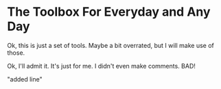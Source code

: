 # The Toolbox For Everyday and Any Day
<p>
Ok, this is just a set of tools. Maybe a bit overrated, but I will make use of those.
</p>
<p>
Ok, I'll admit it. It's just for me. I didn't even make comments. BAD!
</p>
"added line"
